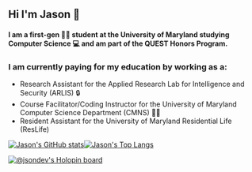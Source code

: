 ## Hi I'm Jason 👋
#### I am a first-gen 🧑‍🎓 student at the University of Maryland studying  Computer Science 💻 and am part of the QUEST Honors Program.

### I am currently paying for my education by working as a: 
- Research Assistant for the Applied Research Lab for Intelligence and Security (ARLIS) 🔒
- Course Facilitator/Coding Instructor for the University of Maryland Computer Science Department (CMNS) 🧑‍🏫
- Resident Assistant for the University of Maryland Residential Life (ResLife)




[![Jason's GitHub stats](https://vercel.com/jsondevers/github-readme-stats/4mejZ3qnZAThq87sW5YX9FhbQ2FR/api?username=jsondevers1&show_icons=true&count_private=true&theme=dracula)](https://github.com/jsondevers/github-readme-stats)[![Jason's Top Langs](https://vercel.com/jsondevers/github-readme-stats/4mejZ3qnZAThq87sW5YX9FhbQ2FR/api/top-langs/?username=jdevers1&count_private=true&langs_count=9&layout=compact&hide=html,standardml,make,cmake)](https://github.com/jsondevers/github-readme-stats)

[![@jsondev's Holopin board](https://holopin.me/jsondev)](https://holopin.io/@jsondev)

<!--
![LeetCode Stats](https://leetcode.card.workers.dev/jdevers1?theme=dark&font=source_code_pro&extension=null)


### I am currently learning more about Git and trying to contribute to more open-source projects in my free time

[![@jsondev's Holopin board](https://holopin.me/jsondev)](https://holopin.io/@jsondev)

Here are some ideas to get you started:

- 🔭 I’m currently working on ...
- 🌱 I’m currently learning ...
- 👯 I’m looking to collaborate on ...
- 🤔 I’m looking for help with ...
- 💬 Ask me about ...
- 📫 How to reach me: ...
- 😄 Pronouns: ...
- ⚡ Fun fact: ...
-->

